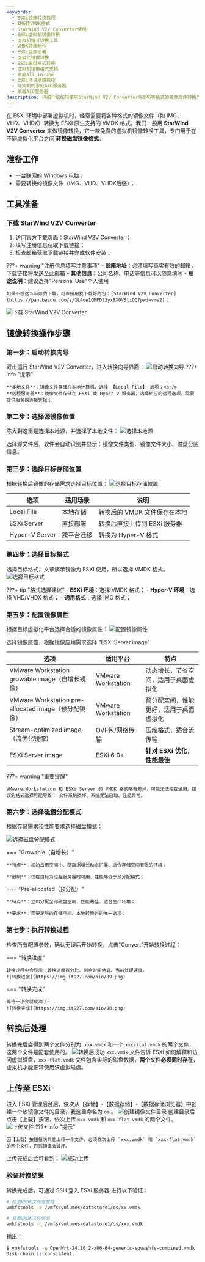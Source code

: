 ```yaml
---
keywords:
  - ESXi镜像转换教程
  - IMG转VMDK格式
  - StarWind V2V Converter使用
  - ESXi虚拟机镜像转换
  - 虚拟机格式转换工具
  - VMDK镜像制作
  - ESXi镜像部署
  - 虚拟化镜像转换
  - ESXi磁盘格式转换
  - 虚拟机镜像格式支持
  - 家庭All-in-One
  - ESXi环境搭建教程
  - 陈大剩的家庭AIO服务器
  - 家庭AIO服务器
description: 详细介绍如何使用StarWind V2V Converter将IMG等格式的镜像文件转换为ESXi支持的VMDK格式，包含完整的操作步骤和注意事项。
---
```

在 ESXi 环境中部署虚拟机时，经常需要将各种格式的镜像文件（如 IMG、VHD、VHDX）转换为 ESXi 原生支持的 VMDK 格式。我们一般用 **StarWind V2V Converter** 来做镜像转换，它一款免费的虚拟机镜像转换工具，专门用于在不同虚拟化平台之间 **转换磁盘镜像格式**。

## 准备工作
- 一台联网的 Windows 电脑；
- 需要转换的镜像文件（IMG、VHD、VHDX后缀）；

## 工具准备
### 下载 StarWind V2V Converter
1. 访问官方下载页面：[StarWind V2V Converter](https://www.starwindsoftware.com/starwind-v2v-converter)；
2. 填写注册信息获取下载链接；
3. 检查邮箱获取下载链接并完成软件安装；

???+ warning "注册信息填写注意事项"
    - **邮箱地址**：必须填写真实有效的邮箱，下载链接将发送至此邮箱
    - **其他信息**：公司名称、电话等信息可以随意填写
    - **用途说明**：建议选择"Personal Use"个人使用

    如果不想这么麻烦的下载，可直接用我下载好的包：[StarWind V2V Converter](https://pan.baidu.com/s/1L4de1QMPDZ3yxRXOVStiQQ?pwd=vms2)；

![下载 StarWind V2V Converter](https://img.it927.com/aio/81.png)

## 镜像转换操作步骤
### 第一步：启动转换向导
双击运行 StarWind V2V Converter，进入转换向导界面：
![启动转换向导](https://img.it927.com/aio/82.png)
???+ info "提示"

    **本地文件**：镜像文件存储在本地计算机，选择 【Local File】 选项；<br/>
    **远程服务器**：镜像文件存储在 ESXi 或 Hyper-V 服务器，选择相应的远程选项，需要提供服务器连接凭据；

### 第二步：选择源镜像位置
陈大剩这里是选择本地源，并选择了本地文件：
![选择本地源](https://img.it927.com/aio/83.png)

选择源文件后，软件会自动识别并显示：镜像文件类型、镜像文件大小、磁盘分区信息。
### 第三步：选择目标存储位置
根据转换后镜像的存储需求选择目标位置：
![选择目标存储位置](https://img.it927.com/aio/84.png)

| 选项 | 适用场景 | 说明                |
|------|----------|-------------------|
| Local File | 本地存储 | 转换后的 VMDK 文件保存在本地 |
| ESXi Server | 直接部署 | 转换后直接上传到 ESXi 服务器 |
| Hyper-V Server | 跨平台迁移 | 转换为 Hyper-V 格式    |

### 第四步：选择目标格式
选择目标格式，文章演示镜像为 ESXI 使用，所以选择 VMDK 格式。
![选择目标格式](https://img.it927.com/aio/85.png)

???+ tip "格式选择建议"
    - **ESXi 环境**：选择 VMDK 格式；
    - **Hyper-V 环境**：选择 VHD/VHDX 格式；
    - **通用格式**：选择 IMG 格式；

### 第五步：配置镜像属性
根据目标虚拟化平台选择合适的镜像属性：
![配置镜像属性](https://img.it927.com/aio/86.png)

选择镜像属性，根据镜像应用需求选择 “ESXi Server image”


| 选项                                                 | 适用平台           | 特点                              |
| -------------------------------------------------- | ------------------ | --------------------------------- |
| VMware Workstation growable image（自增长镜像）      | VMware Workstation | 动态增长，节省空间，适用于桌面虚拟化   |
| VMware Workstation pre-allocated image（预分配镜像） | VMware Workstation | 预分配空间，性能更好，适用于桌面虚拟化 |
| Stream-optimized image（流优化镜像）                 | OVF包/网络传输     | 压缩格式，适合流传输                   |
| ESXi Server image                                  | ESXi 6.0+          | **针对 ESXi 优化，性能最佳**          |

???+ warning "重要提醒"

    VMware Workstation 和 ESXi Server 的 VMDK 格式略有差异，可能无法相互通用。错误的格式选择可能导致： 文件系统损坏、系统无法启动、性能异常。

### 第六步：选择磁盘分配模式
根据存储需求和性能要求选择磁盘模式：

![选择磁盘分配模式](https://img.it927.com/aio/87.png)

=== "Growable（自增长）"

    **特点**：初始占用空间小、随数据增长动态扩展、适合存储空间有限的环境；
    
    **限制**：仅在目标为远程服务器时可用、性能略低于预分配模式；

=== "Pre-allocated（预分配）"

    **特点**：立即分配全部磁盘空间、性能最佳、适合生产环境；
    
    **要求**：需要足够的存储空间、本地转换时的唯一选项；


### 第七步：执行转换过程
检查所有配置参数，确认无误后开始转换，点击"Convert"开始转换过程：

=== "转换进度"
    
    转换过程中会显示：转换进度百分比、剩余时间估算、当前处理速度。
    ![转换进度](https://img.it927.com/aio/89.png)

=== "转换完成"
    
    等待一小会就成功了~
    ![转换完成](https://img.it927.com/aio/90.png)

## 转换后处理
转换完后会得到两个文件分别为: `xxx.vmdk` 和一个 `xxx-flat.vmdk` 的两个文件，这两个文件是配套使用的。
![转换后成功](https://img.it927.com/aio/91.png)
`xxx.vmdk` 文件告诉 ESXi 如何解释和访问虚拟磁盘，`xxx-flat.vmdk` 文件包含实际的磁盘数据，**两个文件必须同时存在**，虚拟机才能正常使用该虚拟磁盘。
## 上传至 ESXi
进入 ESXi 管理后台后，依次从【存储】-【数据存储】-【数据存储浏览器】中创建一个放镜像文件的目录，我这里命名为 `os` 。
![创建镜像文件目录](https://img.it927.com/aio/100.png)
创建目录后点击【上载】按钮，依次上传 `xxx.vmdk` 和 `xxx-flat.vmdk` 的两个文件。
![上传文件](https://img.it927.com/aio/101.png)
???+ info "提示"
  
    因【上载】按钮每次只能上传一个文件，必须依次上传 `xxx.vmdk` 和 `xxx-flat.vmdk` 的两个文件，否则镜像会破坏。

上传完成后会可看到：
![成功上传](https://img.it927.com/aio/102.png)
### 验证转换结果
转换完成后，可通过 SSH 登入 ESXi 服务器,进行以下验证：
```bash
# 检查VMDK文件完整性
vmkfstools -e /vmfs/volumes/datastore1/os/xx.vmdk

# 查看VMDK文件信息
vmkfstools -q /vmfs/volumes/datastore1/os/xxx.vmdk
```
输出：
```bash
$ vmkfstools -e OpenWrt-24.10.2-x86-64-generic-squashfs-combined.vmdk 
Disk chain is consistent.
```
